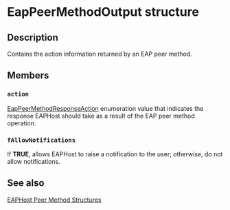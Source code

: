 # EapPeerMethodOutput structure

## Description

Contains the action information returned by an EAP peer method.

## Members

### `action`

[EapPeerMethodResponseAction](https://learn.microsoft.com/windows/win32/api/eapauthenticatoractiondefine/ne-eapauthenticatoractiondefine-eappeermethodresponseaction) enumeration value that indicates the response EAPHost should take as a result of the EAP peer method operation.

### `fAllowNotifications`

If **TRUE**, allows EAPHost to raise a notification to the user; otherwise, do not allow notifications.

## See also

[EAPHost Peer Method Structures](https://learn.microsoft.com/windows/win32/eaphost/eap-host-peer-method-structures)